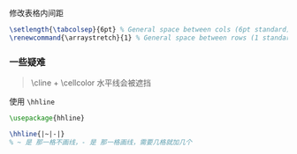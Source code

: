 修改表格内间距

```tex
\setlength{\tabcolsep}{6pt} % General space between cols (6pt standard)
\renewcommand{\arraystretch}{1} % General space between rows (1 standard)
```





### 一些疑难



> \cline + \cellcolor  水平线会被遮挡

使用 `\hhline`

```tex
\usepackage{hhline}

\hhline{|~|-|}
% ~ 是 那一格不画线，- 是 那一格画线，需要几格就加几个
```



